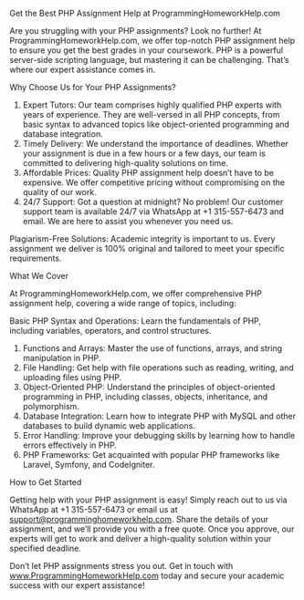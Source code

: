 Get the Best PHP Assignment Help at ProgrammingHomeworkHelp.com

Are you struggling with your PHP assignments? Look no further! At ProgrammingHomeworkHelp.com, we offer top-notch PHP assignment help to ensure you get the best grades in your coursework. PHP is a powerful server-side scripting language, but mastering it can be challenging. That’s where our expert assistance comes in.

Why Choose Us for Your PHP Assignments?

1. Expert Tutors: Our team comprises highly qualified PHP experts with years of experience. They are well-versed in all PHP concepts, from basic syntax to advanced topics like object-oriented programming and database integration.
2. Timely Delivery: We understand the importance of deadlines. Whether your assignment is due in a few hours or a few days, our team is committed to delivering high-quality solutions on time.
3. Affordable Prices: Quality PHP assignment help doesn’t have to be expensive. We offer competitive pricing without compromising on the quality of our work.
4. 24/7 Support: Got a question at midnight? No problem! Our customer support team is available 24/7 via WhatsApp at +1 315-557-6473 and email. We are here to assist you whenever you need us.

Plagiarism-Free Solutions: Academic integrity is important to us. Every assignment we deliver is 100% original and tailored to meet your specific requirements.

What We Cover

At ProgrammingHomeworkHelp.com, we offer comprehensive PHP assignment help, covering a wide range of topics, including:

Basic PHP Syntax and Operations: Learn the fundamentals of PHP, including variables, operators, and control structures.

1. Functions and Arrays: Master the use of functions, arrays, and string manipulation in PHP.
2. File Handling: Get help with file operations such as reading, writing, and uploading files using PHP.
3. Object-Oriented PHP: Understand the principles of object-oriented programming in PHP, including classes, objects, inheritance, and polymorphism.
4. Database Integration: Learn how to integrate PHP with MySQL and other databases to build dynamic web applications.
5. Error Handling: Improve your debugging skills by learning how to handle errors effectively in PHP.
6. PHP Frameworks: Get acquainted with popular PHP frameworks like Laravel, Symfony, and CodeIgniter.

How to Get Started

Getting help with your PHP assignment is easy! Simply reach out to us via WhatsApp at +1 315-557-6473 or email us at support@programminghomeworkhelp.com. Share the details of your assignment, and we’ll provide you with a free quote. Once you approve, our experts will get to work and deliver a high-quality solution within your specified deadline.

Don’t let PHP assignments stress you out. Get in touch with www.ProgrammingHomeworkHelp.com today and secure your academic success with our expert assistance!
